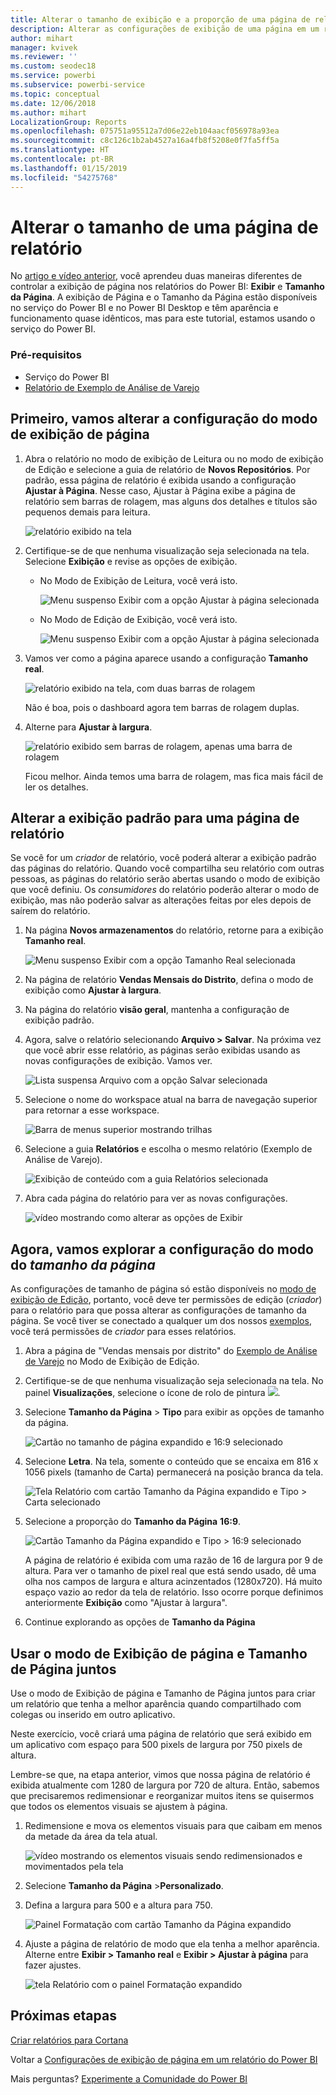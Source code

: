 ```yaml
---
title: Alterar o tamanho de exibição e a proporção de uma página de relatório
description: Alterar as configurações de exibição de uma página em um relatório do Power BI
author: mihart
manager: kvivek
ms.reviewer: ''
ms.custom: seodec18
ms.service: powerbi
ms.subservice: powerbi-service
ms.topic: conceptual
ms.date: 12/06/2018
ms.author: mihart
LocalizationGroup: Reports
ms.openlocfilehash: 075751a95512a7d06e22eb104aacf056978a93ea
ms.sourcegitcommit: c8c126c1b2ab4527a16a4fb8f5208e0f7fa5ff5a
ms.translationtype: HT
ms.contentlocale: pt-BR
ms.lasthandoff: 01/15/2019
ms.locfileid: "54275768"
---
```

# <a name="change-the-size-of-a-report-page"></a>Alterar o tamanho de uma página de relatório
No [artigo e vídeo anterior](../power-bi-report-display-settings.md), você aprendeu duas maneiras diferentes de controlar a exibição de página nos relatórios do Power BI: **Exibir** e **Tamanho da Página**. A exibição de Página e o Tamanho da Página estão disponíveis no serviço do Power BI e no Power BI Desktop e têm aparência e funcionamento quase idênticos, mas para este tutorial, estamos usando o serviço do Power BI.

### <a name="prerequisites"></a>Pré-requisitos
- Serviço do Power BI   
- [Relatório de Exemplo de Análise de Varejo](../sample-retail-analysis.md)

## <a name="first-lets-change-the-page-view-setting"></a>Primeiro, vamos alterar a configuração do modo de exibição de página

1. Abra o relatório no modo de exibição de Leitura ou no modo de exibição de Edição e selecione a guia de relatório de **Novos Repositórios**. Por padrão, essa página de relatório é exibida usando a configuração **Ajustar à Página**.  Nesse caso, Ajustar à Página exibe a página de relatório sem barras de rolagem, mas alguns dos detalhes e títulos são pequenos demais para leitura.

   ![relatório exibido na tela](media/end-user-report-view/pbi_fit_to_page.png)
2. Certifique-se de que nenhuma visualização seja selecionada na tela. Selecione **Exibição** e revise as opções de exibição.

   * No Modo de Exibição de Leitura, você verá isto.

     ![Menu suspenso Exibir com a opção Ajustar à página selecionada](media/end-user-report-view/power-bi-page-view-menu-new.png)
   * No Modo de Edição de Exibição, você verá isto.

     ![Menu suspenso Exibir com a opção Ajustar à página selecionada](media/end-user-report-view/power-bi-view-editing-view.png)

3. Vamos ver como a página aparece usando a configuração **Tamanho real**.

   ![relatório exibido na tela, com duas barras de rolagem](media/end-user-report-view/power-bi-actal-size2.png)

   Não é boa, pois o dashboard agora tem barras de rolagem duplas.
4. Alterne para **Ajustar à largura**.

   ![relatório exibido sem barras de rolagem, apenas uma barra de rolagem](media/end-user-report-view/pbi_fit_to_width.png)

   Ficou melhor. Ainda temos uma barra de rolagem, mas fica mais fácil de ler os detalhes.

## <a name="change-the-default-view-for-a-report-page"></a>Alterar a exibição padrão para uma página de relatório
Se você for um *criador* de relatório, você poderá alterar a exibição padrão das páginas do relatório. Quando você compartilha seu relatório com outras pessoas, as páginas do relatório serão abertas usando o modo de exibição que você definiu. Os *consumidores* do relatório poderão alterar o modo de exibição, mas não poderão salvar as alterações feitas por eles depois de saírem do relatório.

1. Na página **Novos armazenamentos** do relatório, retorne para a exibição **Tamanho real**.

   ![Menu suspenso Exibir com a opção Tamanho Real selecionada](media/end-user-report-view/power-bi-actual-size.png)

2. Na página de relatório **Vendas Mensais do Distrito**, defina o modo de exibição como **Ajustar à largura**.

3. Na página do relatório **visão geral**, mantenha a configuração de exibição padrão.

4. Agora, salve o relatório selecionando **Arquivo > Salvar**. Na próxima vez que você abrir esse relatório, as páginas serão exibidas usando as novas configurações de exibição. Vamos ver.

   ![Lista suspensa Arquivo com a opção Salvar selecionada](media/end-user-report-view/power-bi-save.png)
3. Selecione o nome do workspace atual na barra de navegação superior para retornar a esse workspace.  

   ![Barra de menus superior mostrando trilhas](media/end-user-report-view/power-bi-my-workspace.png)
4. Selecione a guia **Relatórios** e escolha o mesmo relatório (Exemplo de Análise de Varejo).

    ![Exibição de conteúdo com a guia Relatórios selecionada](media/end-user-report-view/power-bi-new-report2.png)
5. Abra cada página do relatório para ver as novas configurações.

   ![vídeo mostrando como alterar as opções de Exibir](media/end-user-report-view/power-bi-page-view.gif)

## <a name="now-lets-explore-the-page-size-setting"></a>Agora, vamos explorar a configuração do modo do *tamanho da página*
As configurações de tamanho de página só estão disponíveis no [modo de exibição de Edição](../service-interact-with-a-report-in-editing-view.md), portanto, você deve ter permissões de edição (*criador*) para o relatório para que possa alterar as configurações de tamanho da página. Se você tiver se conectado a qualquer um dos nossos [exemplos](../sample-datasets.md), você terá permissões de *criador* para esses relatórios.

1. Abra a página de "Vendas mensais por distrito" do [Exemplo de Análise de Varejo](../sample-retail-analysis.md) no Modo de Exibição de Edição.
2. Certifique-se de que nenhuma visualização seja selecionada na tela.  No painel **Visualizações**, selecione o ícone de rolo de pintura ![](media/end-user-report-view/power-bi-paintroller.png).
3. Selecione **Tamanho da Página** &gt; **Tipo** para exibir as opções de tamanho da página.

   ![Cartão no tamanho de página expandido e 16:9 selecionado](media/end-user-report-view/power-bi-page-size-menu-new.png)
4. Selecione **Letra**.  Na tela, somente o conteúdo que se encaixa em 816 x 1056 pixels (tamanho de Carta) permanecerá na posição branca da tela.

   ![Tela Relatório com cartão Tamanho da Página expandido e Tipo > Carta selecionado](media/end-user-report-view/power-bi-letter-new.png)
5. Selecione a proporção do **Tamanho da Página** **16:9**.

   ![Cartão Tamanho da Página expandido e Tipo > 16:9 selecionado](media/end-user-report-view/power-bi-16-to-9-new.png)

   A página de relatório é exibida com uma razão de 16 de largura por 9 de altura. Para ver o tamanho de pixel real que está sendo usado, dê uma olha nos campos de largura e altura acinzentados (1280x720). Há muito espaço vazio ao redor da tela de relatório. Isso ocorre porque definimos anteriormente **Exibição** como "Ajustar à largura".
7. Continue explorando as opções de **Tamanho da Página**

## <a name="use-page-view-and-page-size-together"></a>Usar o modo de Exibição de página e Tamanho de Página juntos
Use o modo de Exibição de página e Tamanho de Página juntos para criar um relatório que tenha a melhor aparência quando compartilhado com colegas ou inserido em outro aplicativo.

Neste exercício, você criará uma página de relatório que será exibido em um aplicativo com espaço para 500 pixels de largura por 750 pixels de altura.

Lembre-se que, na etapa anterior, vimos que nossa página de relatório é exibida atualmente com 1280 de largura por 720 de altura. Então, sabemos que precisaremos redimensionar e reorganizar muitos itens se quisermos que todos os elementos visuais se ajustem à página.

1. Redimensione e mova os elementos visuais para que caibam em menos da metade da área da tela atual.

    ![vídeo mostrando os elementos visuais sendo redimensionados e movimentados pela tela](media/end-user-report-view/power-bi-custom-view.gif)
2. Selecione **Tamanho da Página**  &gt;**Personalizado**.
3. Defina a largura para 500 e a altura para 750.

    ![Painel Formatação com cartão Tamanho da Página expandido](media/end-user-report-view/power-bi-custom-new.png)
4. Ajuste a página de relatório de modo que ela tenha a melhor aparência. Alterne entre **Exibir > Tamanho real** e **Exibir > Ajustar à página** para fazer ajustes.

    ![tela Relatório com o painel Formatação expandido](media/end-user-report-view/power-bi-final-new.png)

## <a name="next-steps"></a>Próximas etapas
[Criar relatórios para Cortana](../service-cortana-answer-cards.md)

Voltar a [Configurações de exibição de página em um relatório do Power BI](../power-bi-report-display-settings.md)

Mais perguntas? [Experimente a Comunidade do Power BI](http://community.powerbi.com/)
